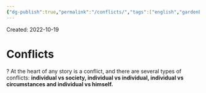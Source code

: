 ```yaml
---
{"dg-publish":true,"permalink":"/conflicts/","tags":["english","gardenEntry","gardenEntry","gardenEntry","gardenEntry","gardenEntry","gardenEntry","gardenEntry","gardenEntry","gardenEntry"]}
---
```


Created: 2022-10-19

# Conflicts
?
At the heart of any story is a conflict, and there are several types of conflicts: **individual vs society, individual vs individual, individual vs circumstances and individual vs himself.**
<!--SR:!2024-03-09,308,250-->
